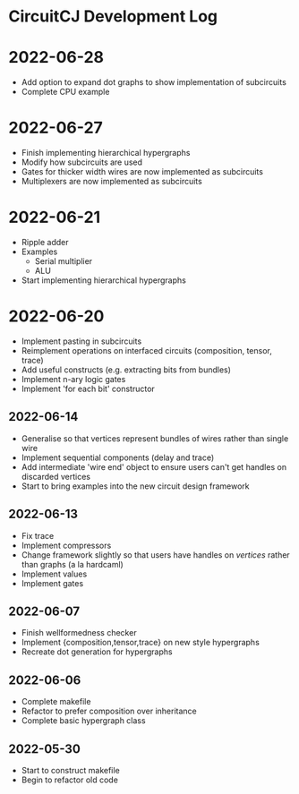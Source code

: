 # CircuitCJ Development Log

# 2022-06-28

- Add option to expand dot graphs to show implementation of subcircuits
- Complete CPU example

# 2022-06-27

- Finish implementing hierarchical hypergraphs
- Modify how subcircuits are used
- Gates for thicker width wires are now implemented as subcircuits
- Multiplexers are now implemented as subcircuits

# 2022-06-21

- Ripple adder
- Examples
  - Serial multiplier
  - ALU
- Start implementing hierarchical hypergraphs

# 2022-06-20

- Implement pasting in subcircuits
- Reimplement operations on interfaced circuits (composition, tensor, trace)
- Add useful constructs (e.g. extracting bits from bundles)
- Implement n-ary logic gates
- Implement 'for each bit' constructor

## 2022-06-14

- Generalise so that vertices represent bundles of wires rather than single wire
- Implement sequential components (delay and trace)
- Add intermediate 'wire end' object to ensure users can't get handles on discarded vertices
- Start to bring examples into the new circuit design framework

## 2022-06-13

- Fix trace
- Implement compressors
- Change framework slightly so that users have handles on _vertices_ rather than graphs (a la hardcaml)
- Implement values
- Implement gates

## 2022-06-07

- Finish wellformedness checker
- Implement {composition,tensor,trace} on new style hypergraphs
- Recreate dot generation for hypergraphs

## 2022-06-06

- Complete makefile
- Refactor to prefer composition over inheritance
- Complete basic hypergraph class

## 2022-05-30

- Start to construct makefile
- Begin to refactor old code
